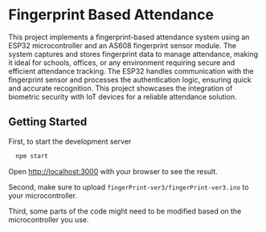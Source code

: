 # Fingerprint Based Attendance

This project implements a fingerprint-based attendance system using an ESP32 microcontroller and an AS608 fingerprint sensor module. The system captures and stores fingerprint data to manage attendance, making it ideal for schools, offices, or any environment requiring secure and efficient attendance tracking. The ESP32 handles communication with the fingerprint sensor and processes the authentication logic, ensuring quick and accurate recognition. This project showcases the integration of biometric security with IoT devices for a reliable attendance solution.

## Getting Started

First, to start the development server

```bash
  npm start
```
Open [http://localhost:3000](http://localhost:3000) with your browser to see the result.

Second, make sure to upload `fingerPrint-ver3/fingerPrint-ver3.ino` to your microcontroller.

Third, some parts of the code might need to be modified based on the microcontroller you use.
